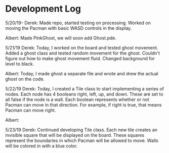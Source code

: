 # Development Log
5/20/19-
Derek: Made repo, started testing on processing. Worked on moving the Pacman with basic WASD controls in the display.

Albert: Made PinkGhost, we will soon add Ghost.pde.

5/21/19
Derek: Today, I worked on the board and tested ghost movement.
Added a ghost class and tested random movement for the ghost. Couldn't figure out how to make ghost movement fluid.
Changed background for level to black.

Albert: Today, I made ghost a separate file and wrote and drew the actual ghost on the code.

5/22/19
Derek: Today, I created a Tile class to start implementing a series of nodes. 
Each node has 4 booleans right, left, up, and down. These are set to all false if the node is a wall.
Each boolean represents whether or not Pacman can move in that direction.
For example, if right is true, that means Pacman can move right.

Albert:

5/23/19
Derek: Continued developing Tile class.
Each new tile creates an invisible square that will be displayed on the board. 
These squares represent the boundaries in which Pacman will be allowed to move.
Walls will be colored in with a blue color.
